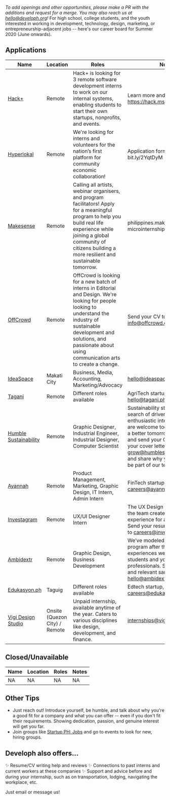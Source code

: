 _To add openings and other opportunities, please make a PR with the additions and request for a merge. You may also reach us at hello@developh.org!_ For high school, college students, and the youth interested in working in development, technology, design, marketing, or entrepreneurship-adjacent jobs -- here's our career board for Summer 2020 (June onwards).

## Applications
| Name | Location | Roles | Notes  |
|---|---|---|---|
| [Hack+](https://www.facebook.com/HackPlusYou/posts/1513696908789730) | Remote | Hack+ is looking for 3 remote software development interns to work on our internal systems, enabling students to start their own startups, nonprofits, and events. | Learn more and apply: https://hack.ms/apply |
| [Hyperlokal](https://www.facebook.com/Hyperlokalco/posts/126156889110145) | Remote | We're looking for interns and volunteers for the nation’s first platform for community economic collaboration!| Application form at bit.ly/2YqtDyM |
| [Makesense](https://www.facebook.com/makesensePH/posts/1170732196622360) | Remote | Calling all artists, webinar organisers, and program facilitators! Apply for a meaningful program to help you build real life experience while joining a global community of citizens building a more resilient and sustainable tomorrow. | philippines.makesense.org/mks-microinternships |
| [OffCrowd](https://www.facebook.com/offcrowd/posts/1105715449808397) | Remote | OffCrowd is looking for a new batch of interns in Editorial and Design. We're looking for people looking to understand the industry of sustainable development and solutions, and passionate about using communication arts to create a change. | Send your CV to info@offcrowd.com |
| [IdeaSpace](http://www.ideaspacefoundation.org/internships-at-ideaspace-foundation-inc.html)  | Makati City | Business, Media, Accounting, Marketing/Advocacy | hello@ideaspacefoundation.org |
| [Tagani](https://docs.google.com/forms/d/e/1FAIpQLSf0BkO9skRvNqoZwPZE_Anzh9zgMC4avWizT6DYCa0Qs1ht_Q/viewform?fbclid=IwAR0-Zgy5fd8urltIL_RZchPrLh0xdh1h9Yi5vrsrXOXHvVoP866sl7Qxioo)  | Remote | Different roles available | AgriTech startup, hello@tagani.ph |
| [Humble Sustainability](https://www.facebook.com/groups/startupphilippinesinternships/permalink/3141267349317410/)  | Remote | Graphic Designer, Industrial Engineer, Industrial Designer, Computer Scientist | Sustainability startup. We are in search of driven and enthusiastic interns (volunteers are welcome too) who believe in a better tomorrow!, Reach out and send your CV along with your cover letter to grow@humblesustainability.com and share why you would like to be part of our team. |
| [Ayannah](https://www.ayannah.com/internship-positions)  | Remote | Product Management, Marketing, Graphic Design, IT Intern, Admin Intern | FinTech startup, careers@ayannah.com |
| [Investagram](https://www.investagrams.com/Careers/UIUXDesignerIntern/)  | Remote | UX/UI Designer Intern | The UX Design Intern shall help the team create the best experience for all our users. Send your resume and portfolio to careers@investagrams.com |
| [Ambidextr](http://ambidextr.media/internship/)  | Remote | Graphic Design, Business Development | We’ve modeled the internship program after the best experiences we had as college students and young professionals. Send your resume and relevant sample works to hello@ambidextr.media  |
| [Edukasyon.ph](https://edukasyon.ph)  | Taguig | Different roles available | Edtech startup, careers@edukasyon.ph |
| [Vigi Design Studio](https://www.vigi.ph/) | Onsite (Quezon City) / Remote | Unpaid internship, available anytime of the year. Caters to various disciplines like design, development, and finance. | internships@vigi.ph |

## Closed/Unavailable

| Name | Location | Roles | Notes  |
|---|---|---|---|
| NA | NA | NA | NA |

## Other Tips
* Just reach out! Introduce yourself, be humble, and talk about why you're a good fit for a company and what you can offer -- even if you don't fit their requirements. Showing dedication, passion, and genuine interest will get you far. 
* Join groups like [Startup PH: Jobs](https://www.facebook.com/groups/277534272382470/) and go to events to look for new, hiring groups.

## Developh also offers...
✨ Resume/CV writing help and reviews
✨ Connections to past interns and current workers at these companies
✨ Support and advice before and during your internship, such as on transportation, lodging, navigating the workplace, etc.

Just email or message us!
